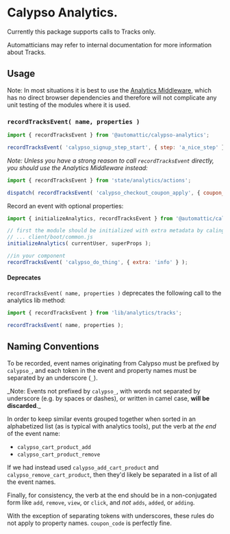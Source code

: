 # Calypso Analytics.

Currently this package supports calls to Tracks only.

Automatticians may refer to internal documentation for more information about Tracks.

## Usage

Note: In most situations it is best to use the [Analytics Middleware](https://github.com/Automattic/wp-calypso/tree/HEAD/client/state/analytics), which has no direct browser dependencies and therefore will not complicate any unit testing of the modules where it is used.

### `recordTracksEvent( name, properties )`

```js
import { recordTracksEvent } from '@automattic/calypso-analytics';

recordTracksEvent( 'calypso_signup_step_start', { step: 'a_nice_step' } );
```

_Note: Unless you have a strong reason to call `recordTracksEvent` directly, you should use the Analytics Middleware instead:_

```js
import { recordTracksEvent } from 'state/analytics/actions';

dispatch( recordTracksEvent( 'calypso_checkout_coupon_apply', { coupon_code: 'abc123' } ) );
```

Record an event with optional properties:

```js
import { initializeAnalytics, recordTracksEvent } from '@automattic/calypso-analytics';

// first the module should be initialized with extra metadata by caling initialize once from app boot or other middleware
// ... client/boot/common.js
initializeAnalytics( currentUser, superProps );

//in your component
recordTracksEvent( 'calypso_do_thing', { extra: 'info' } );
```

#### Deprecates

`recordTracksEvent( name, properties )` deprecates the following call to the analytics lib method:

```js
import { recordTracksEvent } from 'lib/analytics/tracks';

recordTracksEvent( name, properties );
```

## Naming Conventions

To be recorded, event names originating from Calypso must be prefixed by `calypso_`, and each token in the event and property names must be separated by an underscore (`_`).

_Note: Events not prefixed by `calypso_`, with words not separated by underscore (e.g. by spaces or dashes), or written in camel case, **will be discarded**.\_

In order to keep similar events grouped together when sorted in an alphabetized list (as is typical with analytics tools), put the verb at _the end_ of the event name:

- `calypso_cart_product_add`
- `calypso_cart_product_remove`

If we had instead used `calypso_add_cart_product` and `calypso_remove_cart_product`, then they'd likely be separated in a list of all the event names.

Finally, for consistency, the verb at the end should be in a non-conjugated form like `add`, `remove`, `view`, or `click`, and _not_ `adds`, `added`, or `adding`.

With the exception of separating tokens with underscores, these rules do not apply to property names. `coupon_code` is perfectly fine.
